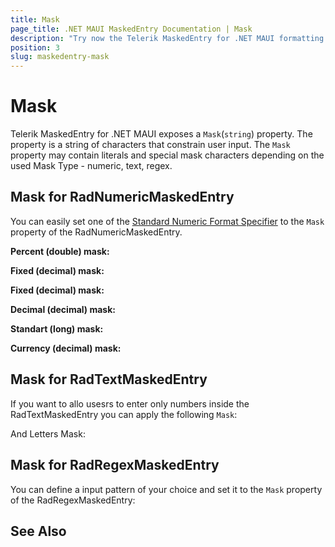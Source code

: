 ```yaml
---
title: Mask
page_title: .NET MAUI MaskedEntry Documentation | Mask
description: "Try now the Telerik MaskedEntry for .NET MAUI formatting and restricting text to predefined patterns, and providing input validation and masks."
position: 3
slug: maskedentry-mask
---
```


# Mask

Telerik MaskedEntry for .NET MAUI exposes a `Mask`(`string`) property. The property is a string of characters that constrain user input. The `Mask` property may contain literals and special mask characters depending on the used Mask Type - numeric, text, regex.

## Mask for RadNumericMaskedEntry 

You can easily set one of the [Standard Numeric Format Specifier](https://docs.microsoft.com/en-us/dotnet/standard/base-types/standard-numeric-format-strings#standard-format-specifiers) to the `Mask` property of the RadNumericMaskedEntry. 

**Percent (double) mask:**

<snippet id='numericmaskedentry-mask-p-xaml' />

**Fixed (decimal) mask:**

<snippet id='numericmaskedentry-mask-f-xaml' />

**Fixed (decimal) mask:**

<snippet id='numericmaskedentry-mask-g-xaml' />
				
**Decimal (decimal) mask:**

<snippet id='numericmaskedentry-mask-n-xaml' />

**Standart (long) mask:**

<snippet id='numericmaskedentry-mask-d-xaml' />

**Currency (decimal) mask:**

<snippet id='numericmaskedentry-mask-c-xaml' />

## Mask for RadTextMaskedEntry

If you want to allo usesrs to enter only numbers inside the RadTextMaskedEntry you can apply the following `Mask`:

<snippet id='textmaskedentry-numbers-xaml' />

And Letters Mask: 

<snippet id='textmaskedentry-mask-xaml' />

## Mask for RadRegexMaskedEntry

You can define a input pattern of your choice and set it to the `Mask` property of the RadRegexMaskedEntry:

<snippet id='regexmaskedentry-xaml' />

## See Also
